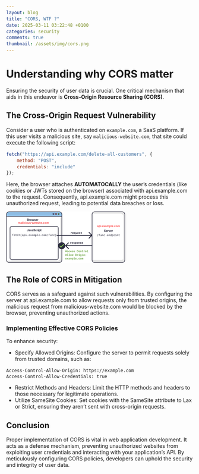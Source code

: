 ```yaml
---
layout: blog
title: "CORS, WTF ?"
date: 2025-03-11 03:22:48 +0100
categories: security
comments: true
thumbnail: /assets/img/cors.png
---
```


# Understanding why CORS matter 

Ensuring the security of user data is crucial. One critical mechanism that aids in this endeavor is **Cross-Origin Resource Sharing (CORS)**.

## The Cross-Origin Request Vulnerability

Consider a user who is authenticated on `example.com`, a SaaS platform. If this user visits a malicious site, say `malicious-website.com`, that site could execute the following script:

```javascript
fetch("https://api.example.com/delete-all-customers", {
    method: "POST",
    credentials: "include"
});
```

Here, the browser attaches **AUTOMATOCALLY** the user’s credentials (like cookies or JWTs stored on the browser) associated with api.example.com to the request. Consequently, api.example.com might process this unauthorized request, leading to potential data breaches or loss.

<img src="/assets/img/cors.png" alt="CORS" width="320"/>


## The Role of CORS in Mitigation

CORS serves as a safeguard against such vulnerabilities. By configuring the server at api.example.com to allow requests only from trusted origins, the malicious request from malicious-website.com would be blocked by the browser, preventing unauthorized actions.

### Implementing Effective CORS Policies

To enhance security:
-	Specify Allowed Origins: Configure the server to permit requests solely from trusted domains, such as:
 ```http
Access-Control-Allow-Origin: https://example.com
Access-Control-Allow-Credentials: true
```

- Restrict Methods and Headers: Limit the HTTP methods and headers to those necessary for legitimate operations.
- Utilize SameSite Cookies: Set cookies with the SameSite attribute to Lax or Strict, ensuring they aren’t sent with cross-origin requests.

## Conclusion

Proper implementation of CORS is vital in web application development. It acts as a defense mechanism, preventing unauthorized websites from exploiting user credentials and interacting with your application’s API. By meticulously configuring CORS policies, developers can uphold the security and integrity of user data.
